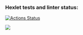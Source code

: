 ### Hexlet tests and linter status:
[![Actions Status](https://github.com/santi15355/java-project-lvl1/workflows/hexlet-check/badge.svg)](https://github.com/santi15355/java-project-lvl1/actions)

<a href="https://codeclimate.com/github/codeclimate/codeclimate/maintainability"><img src="src/main/java/hexlet/code/Cli.java" /></a>
